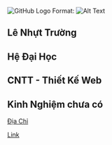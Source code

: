 
![GitHub Logo](https://scontent.fvca1-2.fna.fbcdn.net/v/t1.0-9/44942005_2143860952608794_3565952702661787648_n.jpg?_nc_cat=101&_nc_oc=AQnR8txtODLtJnFI0n7v3Kr-CAZeGMSd8l_FDOgwb2YKPdD6D6A64gwv5Z_xkpAW914&_nc_ht=scontent.fvca1-2.fna&oh=0453793a2b08beaa98903fb14786802a&oe=5D01E1F9)
Format: ![Alt Text](url)

## Lê Nhựt Trường
## Hệ Đại Học
## CNTT - Thiết Kế Web
## Kinh Nghiệm chưa có 
[ Địa Chỉ ](https://www.facebook.com/bin.su.1650) 

[ Link ](https://github.com/letruongg/HPmarkdow)
